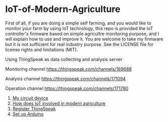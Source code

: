 # IoT-of-Modern-Agriculture

First of all, if you are doing a simple self farming, and you would like to monitor your farm by using IoT technology, this repo is provided the IoT controller's firmware based on simple agricultre monitoring purpose, and I will explain how to use and improve it.
You are welcome to take my firmware but it is not sufficient for real industry purpose. 
See the LICENSE file for license rights and limitations (MIT).



Using ThingSpeak as data collecting and analysis server

Monitoring channel
https://thingspeak.com/channels/169688

Analysis channel
https://thingspeak.com/channels/171094

Operation channel
https://thingspeak.com/channels/171780


1. [My circuit device](https://github.com/Raydivine/IoT-of-Modern-Agriculture/blob/master/Doc/Image/Resources/My%20Circuit.jpg)
2. [How does IoT involved in modern agriculture ](https://github.com/Raydivine/IoT-of-Modern-Agriculture/blob/master/Doc/Modern%20Agriculture.md)
3. [Register ThingSpeak](https://github.com/Raydivine/IoT-of-Modern-Agriculture/blob/master/Doc/Register%20ThingSpeak.md)
4. [Set up Arduino](https://github.com/Raydivine/NodeMCU-with-IoT-practice/blob/master/Tutorial/NodeMCU%20Arduino%20Setting.md)


